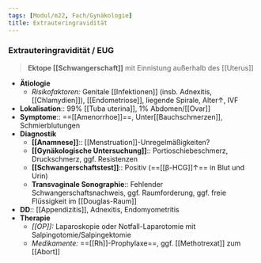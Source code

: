 ```yaml
---
tags: [Modul/m22, Fach/Gynäkologie]
title: Extrauteringravidität
---
```

### Extrauteringravidität / EUG
> **Ektope [[Schwangerschaft]]** mit Einnistung außerhalb des [[Uterus]]
- **Ätiologie**
	- *Risikofaktoren:* Genitale [[Infektionen]] (insb. Adnexitis, [[Chlamydien]]), [[Endometriose]], liegende Spirale, Alter↑, IVF
- **Lokalisation**:: 99% [[Tuba uterina]], 1% Abdomen/[[Ovar]]
- **Symptome**:: ==[[Amenorrhoe]]==, Unter[[Bauchschmerzen]], Schmierblutungen
- **Diagnostik**
	- **[[Anamnese]]**:: [[Menstruation]]-Unregelmäßigkeiten?
	- **[[Gynäkologische Untersuchung]]**:: Portioschiebeschmerz, Druckschmerz, ggf. Resistenzen
	- **[[Schwangerschaftstest]]**:: Positiv (==[[β-HCG]]↑== in Blut und Urin)
	- **Transvaginale Sonographie**:: Fehlender Schwangerschaftsnachweis, ggf. Raumforderung, ggf. freie Flüssigkeit im [[Douglas-Raum]]
- **DD**:: [[Appendizitis]], Adnexitis, Endomyometritis
- **Therapie**
	- *[[OP]]:* Laparoskopie oder Notfall-Laparotomie mit Salpingotomie/Salpingektomie
	- *Medikamente:* ==[[Rh]]-Prophylaxe==, ggf. [[Methotrexat]] zum [[Abort]]